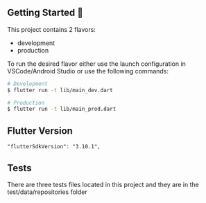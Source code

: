 


## Getting Started 🚀

This project contains 2 flavors:

- development
- production

To run the desired flavor either use the launch configuration in VSCode/Android Studio or use the following commands:

```sh
# Development
$ flutter run -t lib/main_dev.dart 

# Production
$ flutter run -t lib/main_prod.dart 

```

## Flutter Version

```
"flutterSdkVersion": "3.10.1",
```

## Tests
There are three tests files located in this project and they are in the test/data/repositories folder

